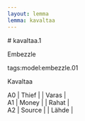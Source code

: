 ```yaml
---
layout: lemma
lemma: kavaltaa
---
```


<div class="sense">
# <span class="sensename">kavaltaa.1</span>

<span class="description">Embezzle</span>

tags:model:embezzle.01

<span class="description">Kavaltaa</span>

A0 | Thief |   | Varas |  
A1 | Money |   | Rahat |  
A2 | Source |   | Lähde |  

</div>

